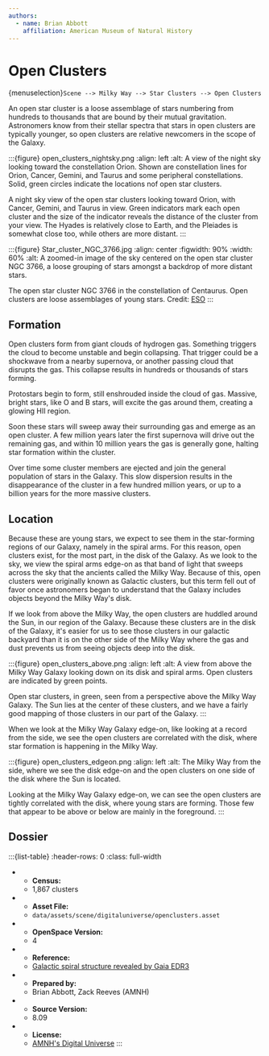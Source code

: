 ```yaml
---
authors:
  - name: Brian Abbott
    affiliation: American Museum of Natural History
---
```



# Open Clusters


{menuselection}`Scene --> Milky Way --> Star Clusters --> Open Clusters`

An open star cluster is a loose assemblage of stars numbering from hundreds to thousands that are bound by their mutual gravitation. Astronomers know from their stellar spectra that stars in open clusters are typically younger, so open clusters are relative newcomers in the scope of the Galaxy.


:::{figure} open_clusters_nightsky.png
:align: left
:alt: A view of the night sky looking toward the constellation Orion. Shown are constellation lines for Orion, Cancer, Gemini, and Taurus and some peripheral constellations. Solid, green circles indicate the locations nof open star clusters.

A night sky view of the open star clusters looking toward Orion, with Cancer, Gemini, and Taurus in view. Green indicators mark each open cluster and the size of the indicator reveals the distance of the cluster from your view. The Hyades is relatively close to Earth, and the Pleiades is somewhat close too, while others are more distant.
:::



:::{figure} Star_cluster_NGC_3766.jpg
:align: center
:figwidth: 90%
:width: 60%
:alt: A zoomed-in image of the sky centered on the open star cluster NGC 3766, a loose grouping of stars amongst a backdrop of more distant stars.

 The open star cluster NGC 3766 in the constellation of Centaurus. Open clusters are loose assemblages of young stars. Credit: [ESO](https://www.eso.org/public/images/eso1326a/)
:::



## Formation

Open clusters form from giant clouds of hydrogen gas. Something triggers the cloud to become unstable and begin collapsing. That trigger could be a shockwave from a nearby supernova, or another passing cloud that disrupts the gas. This collapse results in hundreds or thousands of stars forming. 

Protostars begin to form, still enshrouded inside the cloud of gas. Massive, bright stars, like O and B stars, will excite the gas around them, creating a glowing HII region. 

Soon these stars will sweep away their surrounding gas and emerge as an open cluster. A few million years later the first supernova will drive out the remaining gas, and within 10 million years the gas is generally gone, halting star formation within the cluster.

Over time some cluster members are ejected and join the general population of stars in the Galaxy. This slow dispersion results in the disappearance of the cluster in a few hundred million years, or up to a billion years for the more massive clusters. 



## Location

Because these are young stars, we expect to see them in the star-forming regions of our Galaxy, namely in the spiral arms. For this reason, open clusters exist, for the most part, in the disk of the Galaxy. As we look to the sky, we view the spiral arms edge-on as that band of light that sweeps across the sky that the ancients called the Milky Way. Because of this, open clusters were originally known as Galactic clusters, but this term fell out of favor once astronomers began to understand that the Galaxy includes objects beyond the Milky Way's disk.

If we look from above the Milky Way, the open clusters are huddled around the Sun, in our region of the Galaxy. Because these clusters are in the disk of the Galaxy, it's easier for us to see those clusters in our galactic backyard than it is on the other side of the Milky Way where the gas and dust prevents us from seeing objects deep into the disk.


:::{figure} open_clusters_above.png
:align: left
:alt: A view from above the Milky Way Galaxy looking down on its disk and spiral arms. Open clusters are indicated by green points.

Open star clusters, in green, seen from a perspective above the Milky Way Galaxy. The Sun lies at the center of these clusters, and we have a fairly good mapping of those clusters in our part of the Galaxy.
:::


When we look at the Milky Way Galaxy edge-on, like looking at a record from the side, we see the open clusters are correlated with the disk, where star formation is happening in the Milky Way.

:::{figure} open_clusters_edgeon.png
:align: left
:alt: The Milky Way from the side, where we see the disk edge-on and the open clusters on one side of the disk where the Sun is located.

Looking at the Milky Way Galaxy edge-on, we can see the open clusters are tightly correlated with the disk, where young stars are forming. Those few that appear to be above or below are mainly in the foreground.
:::



## Dossier
:::{list-table}
:header-rows: 0
:class: full-width

* - **Census:**
  - 1,867 clusters
* - **Asset File:**
  - `data/assets/scene/digitaluniverse/openclusters.asset`
* - **OpenSpace Version:**
  - 4
* - **Reference:**
  - [Galactic spiral structure revealed by Gaia EDR3](https://doi.org/10.1051/0004-6361/202140687)
* - **Prepared by:**
  - Brian Abbott, Zack Reeves (AMNH)
* - **Source Version:**
  - 8.09
* - **License:**
  - [AMNH's Digital Universe](https://www.amnh.org/research/hayden-planetarium/digital-universe/download/digital-universe-license)
:::